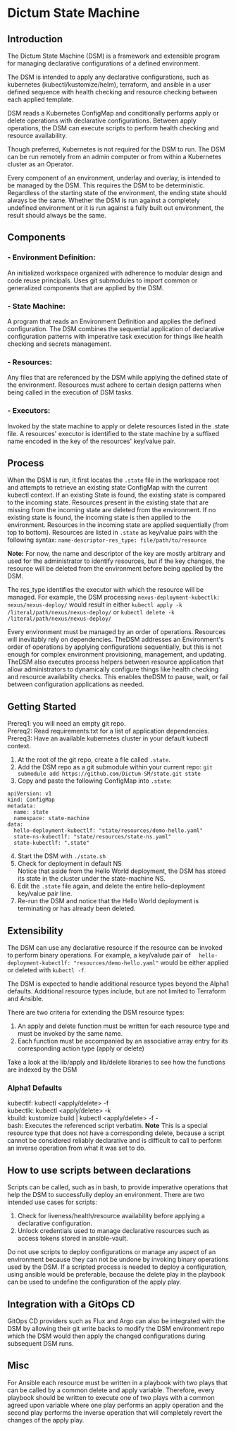 # Dictum State Machine
## Introduction
The Dictum State Machine (DSM) is a framework and extensible program for managing declarative configurations of a defined environment.

The DSM is intended to apply any declarative configurations, such as kubernetes (kubectl/kustomize/helm), terraform, and ansible in a user defined sequence with health checking and resource checking between each applied template.

DSM reads a Kubernetes ConfigMap and conditionally performs apply or delete operations with declarative configurations. Between apply operations, the DSM can execute scripts to perform health checking and resource availability.

Though preferred, Kubernetes is not required for the DSM to run. The DSM can be run remotely from an admin computer or from within a Kubernetes cluster as an Operator.

Every component of an environment, underlay and overlay, is intended to be managed by the DSM. This requires the DSM to be deterministic. Regardless of the starting state of the environment, the ending state should always be the same. Whether the DSM is run against a completely undefined environment or it is run against a fully built out environment, the result should always be the same.

## Components
### - Environment Definition:  
An initialized workspace organized with adherence to modular design and code reuse principals. Uses git submodules to import common or generalized components that are applied by the DSM.
### - State Machine:  
A program that reads an Environment Definition and applies the defined configuration. The DSM combines the sequential application of declarative configuration patterns with imperative task execution for things like health checking and secrets management.
### - Resources: 
Any files that are referenced by the DSM while applying the defined state of the environment. Resources must adhere to certain design patterns when being called in the execution of DSM tasks.
### - Executors:
Invoked by the state machine to apply or delete resources listed in the .state file. A resources' executor is identified to the state machine by a suffixed name encoded in the key of the  resources' key/value pair.

## Process
When the DSM is run, it first locates the `.state` file in the workspace root and attempts to retrieve an existing state ConfigMap with the current kubectl context. If an existing State is found, the existing state is compared to the incoming state. Resources present in the existing state that are missing from the incoming state are deleted from the environment. If no existing state is found, the incoming state is then applied to the environment. Resources in the incoming state are applied sequentially (from top to bottom). Resources are listed in `.state` as key/value pairs with the following syntax: `name-descriptor-res_type: file/path/to/resource`

**Note:** For now, the name and descriptor of the key are mostly arbitrary and used for the administrator to identify resources, but if the key changes, the resource will be deleted from the environment before being applied by the DSM.  

The res_type identifies the executor with which the resource will be managed.  For example, the DSM processing `nexus-deployment-kubectlk: nexus/nexus-deploy/` would result in either `kubectl apply -k /literal/path/nexus/nexus-deploy/` or `kubectl delete -k /literal/path/nexus/nexus-deploy/`

Every environment must be managed by an order of operations. Resources will inevitably rely on dependencies. TheDSM addresses an Environment's order of operations by applying configurations sequentially, but this is not enough for complex environment provisioning, management, and updating. TheDSM also executes process helpers between resource application that allow administrators to dynamically configure things like health checking and resource availability checks. This enables theDSM to pause, wait, or fail between configuration applications as needed.

## Getting Started

Prereq1: you will need an empty git repo.  
Prereq2: Read requirements.txt for a list of application dependencies.  
Prereq3: Have an available kubernetes cluster in your default kubectl context.

1. At the root of the git repo, create a file called `.state`.
2. Add the DSM repo as a git submodule within your current repo: `git submodule add https://github.com/Dictum-SM/state.git state`  
3. Copy and paste the following ConfigMap into `.state`:
```
apiVersion: v1
kind: ConfigMap
metadata:
  name: state
  namespace: state-machine
data:
  hello-deployment-kubectlf: "state/resources/demo-hello.yaml"
  state-ns-kubectlf: "state/resources/state-ns.yaml"
  state-kubectlf: ".state"

```
4. Start the DSM with  `./state.sh`
5. Check for deployment in default NS  
Notice that aside from the Hello World deployment, the DSM has stored its state in the cluster under the state-machine NS.
6. Edit the `.state` file again, and delete the entire hello-deployment key/value pair line.
7. Re-run the DSM and notice that the Hello World deployment is terminating or has already been deleted.

## Extensibility
The DSM can use any declarative resource if the resource can be invoked to perform binary operations. For example, a key/valude pair of `  hello-deployment-kubectlf: "resources/demo-hello.yaml"` would be either applied or deleted with `kubectl -f`. 

The DSM is expected to handle additional resource types beyond the Alpha1 defaults. Additional resource types include, but are not limited to Terraform and Ansible. 

There are two criteria for extending the DSM resource types:  
1. An apply and delete function must be written for each resource type and must be invoked by the same name.
2. Each function must be accompanied by an associative array entry for its corresponding action type (apply or delete)  

Take a look at the lib/apply and lib/delete libraries to see how the functions are indexed by the DSM
### Alpha1 Defaults
kubectlf: kubectl <apply/delete> -f  
kubectlk: kubectl <apply/delete> -k   
kbuild: kustomize build | kubectl <apply/delete> -f -  
bash: Executes the referenced script verbatim. **Note** This is a special resource type that does not have a corresponding delete, because a script cannot be considered reliably declarative and is difficult to call to perform an inverse operation from what it was set to do.

## How to use scripts between declarations
Scripts can be called, such as in bash, to provide imperative operations that help the DSM to successfully deploy an environment. There are two intended use cases for scripts:  
1. Check for liveness/health/resource availability before applying a declarative configuration.  
2. Unlock credentials used to manage declarative resources such as access tokens stored in ansible-vault.  

Do not use scripts to deploy configurations or manage any aspect of an environment because they can not be undone by invoking binary operations used by the DSM. If a scripted process is needed to deploy a configuration, using ansible would be preferable, because the delete play in the playbook can be used to undefine the configuration of the apply play.

## Integration with a GitOps CD

GitOps CD providers such as Flux and Argo can also be integrated with the DSM by allowing their git write backs to modify the DSM environment repo which the DSM would then apply the changed configurations during subsequent DSM runs.


## Misc
For Ansible each resource must be written in a playbook with two plays that can be called by a common delete and apply variable. Therefore, every playbook should be written to execute one of two plays with a common agreed upon variable where one play performs an apply operation and the second play performs the inverse operation that will completely revert the changes of the apply play.
